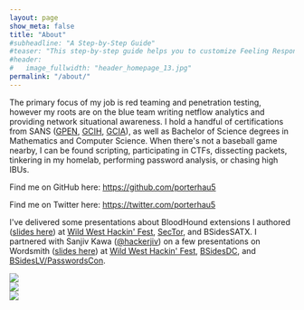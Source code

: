 ```yaml
---
layout: page
show_meta: false
title: "About"
#subheadline: "A Step-by-Step Guide"
#teaser: "This step-by-step guide helps you to customize Feeling Responsive to your needs."
#header:
#   image_fullwidth: "header_homepage_13.jpg"
permalink: "/about/"
---
```

The primary focus of my job is red teaming and penetration testing, however my roots are on the blue team writing netflow analytics and providing network situational awareness. I hold a handful of certifications from SANS (<a href="http://www.giac.org/certification/penetration-tester-gpen" target="_blank">GPEN</a>, <a href="http://www.giac.org/certification/certified-incident-handler-gcih" target="_blank">GCIH</a>, <a href="http://www.giac.org/certification/certified-intrusion-analyst-gcia" target="_blank">GCIA</a>), as well as Bachelor of Science degrees in Mathematics and Computer Science. When there's not a baseball game nearby, I can be found scripting, participating in CTFs, dissecting packets, tinkering in my homelab, performing password analysis, or chasing high IBUs.

Find me on GitHub here: <a href="https://github.com/porterhau5" target="_blank">https://github.com/porterhau5</a>

Find me on Twitter here: <a href="https://twitter.com/porterhau5" target="_blank">https://twitter.com/porterhau5</a>

I've delivered some presentations about BloodHound extensions I authored (<a href="https://speakerdeck.com/porterhau5/extending-bloodhound-for-red-teamers" target="_blank">slides here</a>) at <a href="https://youtu.be/Pn7GWRXfgeI" target="_blank">Wild West Hackin' Fest</a>, <a href="https://sector.ca/sessions/extending-bloodhound-for-red-teamers/" target="_blank">SecTor</a>, and BSidesSATX. I partnered with Sanjiv Kawa (<a href="https://twitter.com/hackerjiv" target="_blank">@hackerjiv</a>) on a few presentations on Wordsmith (<a href="https://www.slideshare.net/SanjivKawa/the-world-is-y0ur-geolocationbased-wordlist-generation-with-wordsmith-80562011" target="_blank">slides here</a>) at <a href="https://youtu.be/-ZNNA7Z0JGM" target="_blank">Wild West Hackin' Fest</a>, <a href="https://youtu.be/lKaiJUWiq3c" target="_blank">BSidesDC</a>, and <a href="https://youtu.be/xEbz9CD5oac" target="_blank">BSidesLV/PasswordsCon</a>.

<div class="row">
  <div class="large-4 columns">
      <a href="https://www.youracclaim.com/badges/243f18e4-5f0d-4769-ba5f-fa85b48a78c3" target="_blank"><img src="{{ site.urlimg }}/GPEN.png"></a>
  </div>
  <div class="large-4 columns">
      <a href="https://www.youracclaim.com/badges/1e6f496a-2429-4e2c-932b-90a2685f719e" target="_blank"><img src="{{ site.urlimg }}/GCIH.png"></a>
  </div>
  <div class="large-4 columns">
      <a href="https://www.youracclaim.com/badges/11f0f314-8436-4f00-8b9a-01e9b696a9fe" target="_blank"><img src="{{ site.urlimg }}/GCIA.png"></a>
  </div>
</div>
